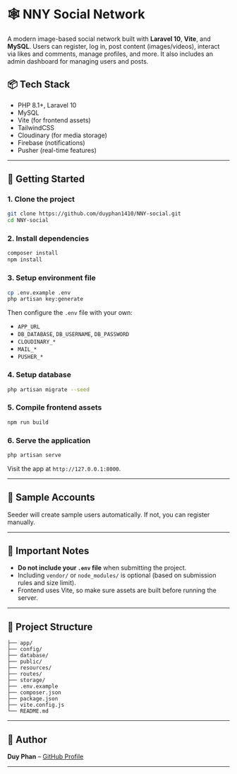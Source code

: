 # 🕸️ NNY Social Network

A modern image-based social network built with **Laravel 10**, **Vite**, and **MySQL**. Users can register, log in, post content (images/videos), interact via likes and comments, manage profiles, and more. It also includes an admin dashboard for managing users and posts.

## 📦 Tech Stack

- PHP 8.1+, Laravel 10
- MySQL
- Vite (for frontend assets)
- TailwindCSS
- Cloudinary (for media storage)
- Firebase (notifications)
- Pusher (real-time features)

---

## 🚀 Getting Started

### 1. Clone the project

```bash
git clone https://github.com/duyphan1410/NNY-social.git
cd NNY-social
````

### 2. Install dependencies

```bash
composer install
npm install
```

### 3. Setup environment file

```bash
cp .env.example .env
php artisan key:generate
```

Then configure the `.env` file with your own:

* `APP_URL`
* `DB_DATABASE`, `DB_USERNAME`, `DB_PASSWORD`
* `CLOUDINARY_*`
* `MAIL_*`
* `PUSHER_*`

### 4. Setup database

```bash
php artisan migrate --seed
```

### 5. Compile frontend assets

```bash
npm run build
```

### 6. Serve the application

```bash
php artisan serve
```

Visit the app at `http://127.0.0.1:8000`.

---

## 🧪 Sample Accounts

Seeder will create sample users automatically. If not, you can register manually.

---

## 🔐 Important Notes

* **Do not include your `.env` file** when submitting the project.
* Including `vendor/` or `node_modules/` is optional (based on submission rules and size limit).
* Frontend uses Vite, so make sure assets are built before running the server.

---

## 📁 Project Structure

```
├── app/
├── config/
├── database/
├── public/
├── resources/
├── routes/
├── storage/
├── .env.example
├── composer.json
├── package.json
├── vite.config.js
└── README.md
```

---

## 👤 Author

**Duy Phan** – [GitHub Profile](https://github.com/duyphan1410)

---




